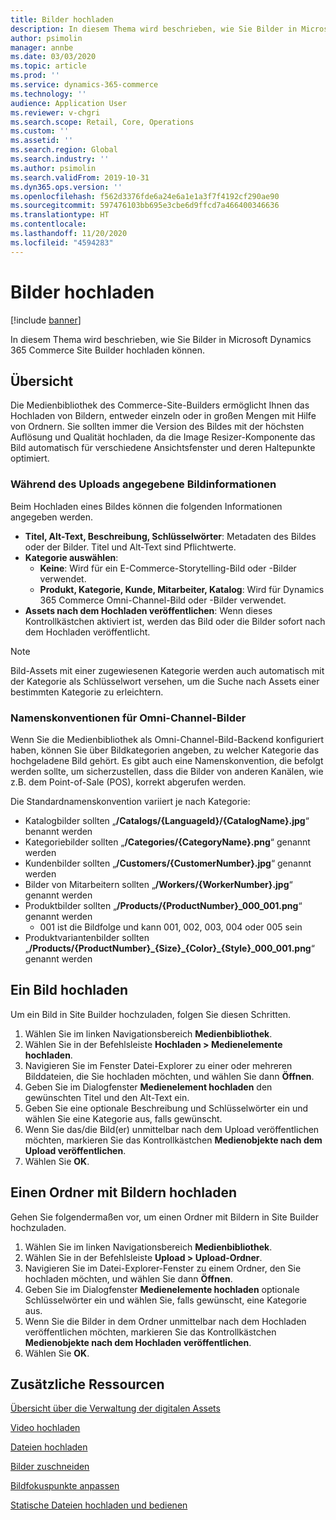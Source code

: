 ```yaml
---
title: Bilder hochladen
description: In diesem Thema wird beschrieben, wie Sie Bilder in Microsoft Dynamics 365 Commerce Site Builder hochladen können.
author: psimolin
manager: annbe
ms.date: 03/03/2020
ms.topic: article
ms.prod: ''
ms.service: dynamics-365-commerce
ms.technology: ''
audience: Application User
ms.reviewer: v-chgri
ms.search.scope: Retail, Core, Operations
ms.custom: ''
ms.assetid: ''
ms.search.region: Global
ms.search.industry: ''
ms.author: psimolin
ms.search.validFrom: 2019-10-31
ms.dyn365.ops.version: ''
ms.openlocfilehash: f562d3376fde6a24e6a1e1a3f7f4192cf290ae90
ms.sourcegitcommit: 597476103bb695e3cbe6d9ffcd7a466400346636
ms.translationtype: HT
ms.contentlocale: 
ms.lasthandoff: 11/20/2020
ms.locfileid: "4594283"
---
```

# <a name="upload-images"></a>Bilder hochladen

[!include [banner](includes/banner.md)]

In diesem Thema wird beschrieben, wie Sie Bilder in Microsoft Dynamics 365 Commerce Site Builder hochladen können.

## <a name="overview"></a>Übersicht

Die Medienbibliothek des Commerce-Site-Builders ermöglicht Ihnen das Hochladen von Bildern, entweder einzeln oder in großen Mengen mit Hilfe von Ordnern. Sie sollten immer die Version des Bildes mit der höchsten Auflösung und Qualität hochladen, da die Image Resizer-Komponente das Bild automatisch für verschiedene Ansichtsfenster und deren Haltepunkte optimiert.

### <a name="image-information-specified-during-upload"></a>Während des Uploads angegebene Bildinformationen

Beim Hochladen eines Bildes können die folgenden Informationen angegeben werden.

- **Titel, Alt-Text, Beschreibung, Schlüsselwörter**: Metadaten des Bildes oder der Bilder. Titel und Alt-Text sind Pflichtwerte.
- **Kategorie auswählen**:
    - **Keine**: Wird für ein E-Commerce-Storytelling-Bild oder -Bilder verwendet.
    - **Produkt, Kategorie, Kunde, Mitarbeiter, Katalog**: Wird für Dynamics 365 Commerce Omni-Channel-Bild oder -Bilder verwendet.
- **Assets nach dem Hochladen veröffentlichen**: Wenn dieses Kontrollkästchen aktiviert ist, werden das Bild oder die Bilder sofort nach dem Hochladen veröffentlicht.

> [!NOTE]
> Bild-Assets mit einer zugewiesenen Kategorie werden auch automatisch mit der Kategorie als Schlüsselwort versehen, um die Suche nach Assets einer bestimmten Kategorie zu erleichtern.

### <a name="naming-conventions-for-omni-channel-images"></a>Namenskonventionen für Omni-Channel-Bilder 

Wenn Sie die Medienbibliothek als Omni-Channel-Bild-Backend konfiguriert haben, können Sie über Bildkategorien angeben, zu welcher Kategorie das hochgeladene Bild gehört. Es gibt auch eine Namenskonvention, die befolgt werden sollte, um sicherzustellen, dass die Bilder von anderen Kanälen, wie z.B. dem Point-of-Sale (POS), korrekt abgerufen werden.

Die Standardnamenskonvention variiert je nach Kategorie:
- Katalogbilder sollten „**/Catalogs/\{LanguageId\}/\{CatalogName\}.jpg**“ benannt werden
- Kategoriebilder sollten „**/Categories/\{CategoryName\}.png**“ genannt werden
- Kundenbilder sollten „**/Customers/\{CustomerNumber\}.jpg**“ genannt werden
- Bilder von Mitarbeitern sollten „**/Workers/\{WorkerNumber\}.jpg**“ genannt werden
- Produktbilder sollten „**/Products/\{ProductNumber\}_000_001.png**“ genannt werden
    - 001 ist die Bildfolge und kann 001, 002, 003, 004 oder 005 sein
- Produktvariantenbilder sollten „**/Products/\{ProductNumber\}\_\{Size\}\_\{Color\}\_\{Style\}\_000_001.png**“ genannt werden

## <a name="upload-an-image"></a>Ein Bild hochladen

Um ein Bild in Site Builder hochzuladen, folgen Sie diesen Schritten.

1. Wählen Sie im linken Navigationsbereich **Medienbibliothek**.
1. Wählen Sie in der Befehlsleiste **Hochladen \> Medienelemente hochladen**.
1. Navigieren Sie im Fenster Datei-Explorer zu einer oder mehreren Bilddateien, die Sie hochladen möchten, und wählen Sie dann **Öffnen**.
1. Geben Sie im Dialogfenster **Medienelement hochladen** den gewünschten Titel und den Alt-Text ein.
1. Geben Sie eine optionale Beschreibung und Schlüsselwörter ein und wählen Sie eine Kategorie aus, falls gewünscht. 
1. Wenn Sie das/die Bild(er) unmittelbar nach dem Upload veröffentlichen möchten, markieren Sie das Kontrollkästchen **Medienobjekte nach dem Upload veröffentlichen**.
1. Wählen Sie **OK**.

## <a name="upload-a-folder-of-images"></a>Einen Ordner mit Bildern hochladen

Gehen Sie folgendermaßen vor, um einen Ordner mit Bildern in Site Builder hochzuladen.

1. Wählen Sie im linken Navigationsbereich **Medienbibliothek**.
1. Wählen Sie in der Befehlsleiste **Upload \> Upload-Ordner**.
1. Navigieren Sie im Datei-Explorer-Fenster zu einem Ordner, den Sie hochladen möchten, und wählen Sie dann **Öffnen**.
1. Geben Sie im Dialogfenster **Medienelemente hochladen** optionale Schlüsselwörter ein und wählen Sie, falls gewünscht, eine Kategorie aus. 
1. Wenn Sie die Bilder in dem Ordner unmittelbar nach dem Hochladen veröffentlichen möchten, markieren Sie das Kontrollkästchen **Medienobjekte nach dem Hochladen veröffentlichen**.
1. Wählen Sie **OK**.

## <a name="additional-resources"></a>Zusätzliche Ressourcen

[Übersicht über die Verwaltung der digitalen Assets](dam-overview.md)

[Video hochladen](dam-upload-video.md)

[Dateien hochladen](dam-upload-files.md)

[Bilder zuschneiden](dam-crop-images.md)

[Bildfokuspunkte anpassen](dam-custom-focal-point.md)

[Statische Dateien hochladen und bedienen](upload-serve-static-files.md)
